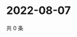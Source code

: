 # 2022-08-07

共 0 条

<!-- BEGIN WEIBO -->
<!-- 最后更新时间 Sun Aug 07 2022 15:14:31 GMT+0800 (China Standard Time) -->

<!-- END WEIBO -->
